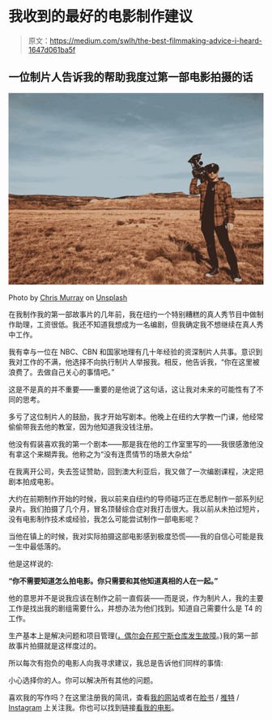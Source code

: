 # 我收到的最好的电影制作建议

> 原文：<https://medium.com/swlh/the-best-filmmaking-advice-i-heard-1647d061ba5f>

## 一位制片人告诉我的帮助我度过第一部电影拍摄的话

![](img/7d22eda7a211883022d6528ebe7c7703.png)

Photo by [Chris Murray](https://unsplash.com/@seemurray?utm_source=medium&utm_medium=referral) on [Unsplash](https://unsplash.com?utm_source=medium&utm_medium=referral)

在我制作我的第一部故事片的几年前，我在纽约一个特别糟糕的真人秀节目中做制作助理，工资很低。我还不知道我想成为一名编剧，但我确定我不想继续在真人秀中工作。

我有幸与一位在 NBC、CBN 和国家地理有几十年经验的资深制片人共事。意识到我对工作的不满，他选择不向执行制片人举报我。相反，他告诉我，“你在这里被浪费了。去做自己关心的事情吧。”

这是不是真的并不重要——重要的是他说了这句话，这让我对未来的可能性有了不同的思考。

多亏了这位制片人的鼓励，我才开始写剧本。他晚上在纽约大学教一门课，他经常偷偷带我去他的教室，因为他知道我没钱注册。

他没有假装喜欢我的第一个剧本——那是我在他的工作室里写的——我很感激他没有拿这个来糊弄我。他称之为“没有连贯情节的场景大杂烩”

在我离开公司，失去签证赞助，回到澳大利亚后，我又做了一次编剧课程，决定把剧本拍成电影。

大约在前期制作开始的时候，我以前来自纽约的导师碰巧正在悉尼制作一部系列纪录片。我们拍摄了几个月，冒名顶替综合症对我打击很大。我以前从未拍过短片，没有电影制作技术或经验，我怎么可能尝试制作一部电影呢？

当他在镇上的时候，我对实际拍摄这部电影感到极度恐慌——我的自信心可能是我一生中最低落的。

他是这样说的:

**“你不需要知道怎么拍电影。你只需要和其他知道真相的人在一起。”**

他的意思并不是说我应该在制作之前一直假装——而是说，作为制片人，我的主要工作是找出我的剧组需要什么，并想办法为他们找到。知道自己需要什么是 T4 的工作。

生产基本上是解决问题和项目管理([，偶尔会在邦宁斯仓库发生故障](/narrative/what-could-possibly-go-wrong-on-a-film-set-6d7706f9f320)。)我的第一部故事片拍摄就是这样度过的。

所以每次有抱负的电影人向我寻求建议，我总是告诉他们同样的事情:

小心选择你的人。你可以解决所有其他的问题。

喜欢我的写作吗？在这里注册我的简讯，查看[我的网站](https://www.clairejharris.com/)或者在[脸书](https://www.facebook.com/clairejharriswriter) / [推特](https://twitter.com/Claire_J_Harris) / [Instagram](https://www.instagram.com/clairejharris_writer/) 上关注我。你也可以找到链接[看我的电影](https://www.clairejharris.com/writing/film/)。